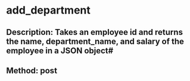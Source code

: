 # add_department
## **Description:** Takes an employee id and returns the name, department_name, and salary of the employee in a JSON object\#
## **Method:** post

